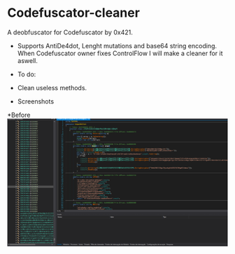# Codefuscator-cleaner
A deobfuscator for Codefuscator by 0x421. 

- Supports AntiDe4dot, Lenght mutations and base64 string encoding.
When Codefuscator owner fixes ControlFlow I will make a cleaner for it aswell.

- To do:
- Clean useless methods.


- Screenshots

*Before
![image](https://github.com/DanielTG-TG/Codefuscator-cleaner/blob/main/screenshots/before.png)
